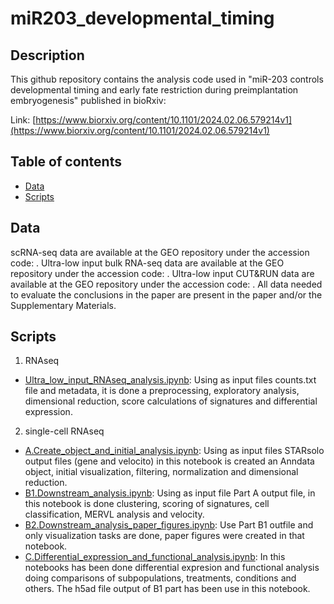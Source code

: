 # miR203_developmental_timing

## Description

This github repository contains the analysis code used in "miR-203 controls developmental timing and early fate restriction during preimplantation embryogenesis" published in bioRxiv:

Link: [https://www.biorxiv.org/content/10.1101/2024.02.06.579214v1](https://www.biorxiv.org/content/10.1101/2024.02.06.579214v1)

## Table of contents

- [Data](#Data)
- [Scripts](#Scripts)


## Data

scRNA-seq data are available at the GEO repository under the accession code: . Ultra-low input bulk RNA-seq data are available at the GEO repository under the accession code: . Ultra-low input CUT&RUN data are available at the GEO repository under the accession code: . All data needed to evaluate the conclusions in the paper are present in the paper and/or the Supplementary Materials.

## Scripts

1. RNAseq

- [Ultra_low_input_RNAseq_analysis.ipynb](/scripts/RNAseq/Ultra_low_input_RNAseq_analysis.ipynb): Using as input files counts.txt file and metadata, it is done a preprocessing, exploratory analysis, dimensional reduction, score calculations of signatures and differential expression.

2. single-cell RNAseq
   
- [A.Create_object_and_initial_analysis.ipynb](/scripts/scRNAseq/A.Create_object_and_initial_analysis.ipynb): Using as input files STARsolo output files (gene and velocito) in this notebook is created an Anndata object, initial visualization, filtering, normalization and dimensional reduction.
- [B1.Downstream_analysis.ipynb](/scripts/scRNAseq/B1.Downstream_analysis.ipynb): Using as input file Part A output file, in this notebook is done clustering, scoring of signatures, cell classification, MERVL analysis and velocity.
- [B2.Downstream_analysis_paper_figures.ipynb](/scripts/scRNAseq/B2.Downstream_analysis_paper_figures.ipynb): Use Part B1 outfile and only visualization tasks are done, paper figures were created in that notebook.
- [C.Differential_expression_and_functional_analysis.ipynb](/scripts/scRNAseq/C.Differential_expression_and_functional_analysis.ipynb): In this notebooks has been done differential expresion and functional analysis doing comparisons of subpopulations, treatments, conditions and others. The h5ad file output of B1 part has been use in this notebook.


